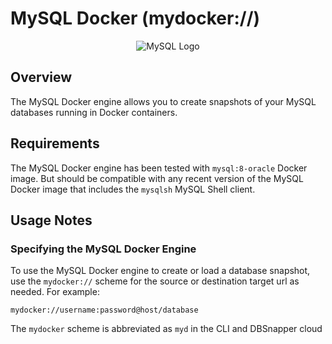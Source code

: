 # MySQL Docker (mydocker://)

<p align="center">
  <img alt="MySQL Logo" src="/static/mysql-icon.png"  />
</p>

## Overview

The MySQL Docker engine allows you to create snapshots of your MySQL databases running in Docker containers.

## Requirements

The MySQL Docker engine has been tested with `mysql:8-oracle` Docker image. But should be compatible with any recent version of the MySQL Docker image that includes the `mysqlsh` MySQL Shell client.

## Usage Notes

### Specifying the MySQL Docker Engine

To use the MySQL Docker engine to create or load a database snapshot, use the `mydocker://` scheme for the source or destination target url as needed. For example:

`mydocker://username:password@host/database`

The `mydocker` scheme is abbreviated as `myd` in the CLI and DBSnapper cloud
